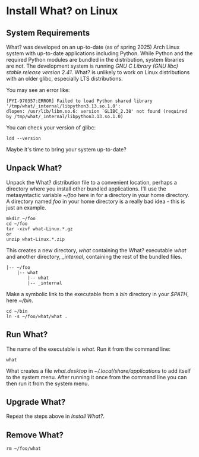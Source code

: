 # Install What? on Linux

## System Requirements

What? was developed on an up-to-date (as of spring 2025) Arch Linux system with up-to-date
applications including Python.  While Python and the required Python modules are bundled
in the distribution, system libraries are not.  The development system is running *GNU C
Library (GNU libc) stable release version 2.41.* What? is unlikely to work on Linux
distributions with an older glibc, especially LTS distributions.

You may see an error like:

```
[PYI-970357:ERROR] Failed to load Python shared library '/tmp/what/_internal/libpython3.13.so.1.0':
dlopen: /usr/lib/libm.so.6: version `GLIBC_2.38' not found (required by /tmp/what/_internal/libpython3.13.so.1.0)
```
You can check your version of glibc:
```
ldd --version
```
Maybe it's time to bring your system up-to-date? 

## Unpack What?

Unpack the What? distribution file to a convenient location, perhaps a directory
where you install other bundled applications. I'll use the metasyntactic variable
*~/foo* here in for a directory in your home directory.
A directory named *foo* in your home directory is a really bad idea - this is just an example.
```
mkdir ~/foo
cd ~/foo
tar -xzvf what-Linux.*.gz
or
unzip what-Linux.*.zip

```
This creates a new directory, *what* containing the What? executable *what*
and another directory, *_internal*, containing the rest of the bundled files.

```
|-- ~/foo
    |-- what
        |-- what
        |-- _internal
```

Make a symbolic link to the executable from a *bin* directory in your *$PATH*, here *~/bin*.

```
cd ~/bin
ln -s ~/foo/what/what .
```

## Run What?
The name of the executable is *what*. Run it from the command line:

```
what
```
What creates a file *what.desktop* in
*~/.local/share/applications* to add itself to the system menu.
After running it once from the command line you can then run it
from the system menu. 

## Upgrade What?
Repeat the steps above in *Install What?*.

## Remove What?

```
rm ~/foo/what
```
